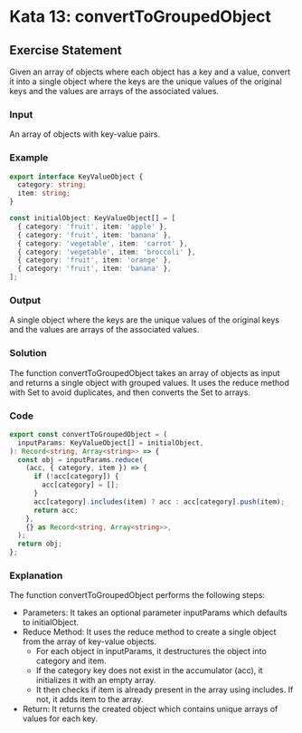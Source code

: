 # Kata 13: convertToGroupedObject

## Exercise Statement

Given an array of objects where each object has a key and a value, convert it into a single object where the keys are the unique values of the original keys and the values are arrays of the associated values.

### Input

An array of objects with key-value pairs.

### Example

```typescript
export interface KeyValueObject {
  category: string;
  item: string;
}

const initialObject: KeyValueObject[] = [
  { category: 'fruit', item: 'apple' },
  { category: 'fruit', item: 'banana' },
  { category: 'vegetable', item: 'carrot' },
  { category: 'vegetable', item: 'broccoli' },
  { category: 'fruit', item: 'orange' },
  { category: 'fruit', item: 'banana' },
];
```

### Output

A single object where the keys are the unique values of the original keys and the values are arrays of the associated values.

### Solution

The function convertToGroupedObject takes an array of objects as input and returns a single object with grouped values. It uses the reduce method with Set to avoid duplicates, and then converts the Set to arrays.

### Code

```typescript
export const convertToGroupedObject = (
  inputParams: KeyValueObject[] = initialObject,
): Record<string, Array<string>> => {
  const obj = inputParams.reduce(
    (acc, { category, item }) => {
      if (!acc[category]) {
        acc[category] = [];
      }
      acc[category].includes(item) ? acc : acc[category].push(item);
      return acc;
    },
    {} as Record<string, Array<string>>,
  );
  return obj;
};
```

### Explanation

The function convertToGroupedObject performs the following steps:

- Parameters: It takes an optional parameter inputParams which defaults to initialObject.
- Reduce Method: It uses the reduce method to create a single object from the array of key-value objects.
  - For each object in inputParams, it destructures the object into category and item.
  - If the category key does not exist in the accumulator (acc), it initializes it with an empty array.
  - It then checks if item is already present in the array using includes. If not, it adds item to the array.
- Return: It returns the created object which contains unique arrays of values for each key.
